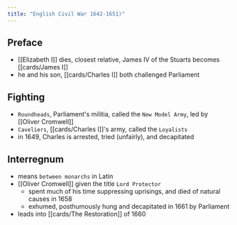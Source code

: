 ```yaml
---
title: "English Civil War 1642-1651)"
---
```

## Preface
- [[Elizabeth I]] dies, closest relative, James IV of the Stuarts becomes [[cards/James I]]
- he and his son, [[cards/Charles I]] both challenged Parliament
## Fighting
- `Roundheads`, Parliament's militia, called the `New Model Army`, led by [[Oliver Cromwell]]
- `Caveliers`, [[cards/Charles I]]'s army, called the `Loyalists`
- in 1649, Charles is arrested, tried (unfairly), and decapitated
## Interregnum
- means `between monarchs` in Latin
- [[Oliver Cromwell]] given the title `Lord Protector`
	- spent much of his time suppressing uprisings, and died of natural causes in 1658
	- exhumed, posthumously hung and decapitated in 1661 by Parliament
- leads into [[cards/The Restoration]] of 1660
